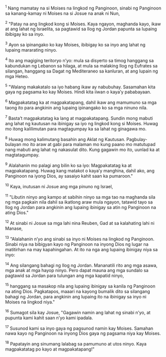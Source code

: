 <sup>1</sup>
Nang mamatay na si Moises na lingkod ng Panginoon, sinabi ng Panginoon sa kanang-kamay ni Moises na si Josue na anak ni Nun, 

<sup>2</sup>
"Patay na ang lingkod kong si Moises. Kaya ngayon, maghanda kayo, ikaw at ang lahat ng Israelita, sa pagtawid sa Ilog ng Jordan papunta sa lupaing ibibigay ko sa inyo. 

<sup>3</sup>
Ayon sa ipinangako ko kay Moises, ibibigay ko sa inyo ang lahat ng lupaing mararating ninyo. 

<sup>4</sup>
Ito ang magiging teritoryo nʼyo: mula sa disyerto sa timog hanggang sa kabundukan ng Lebanon sa hilaga, at mula sa malaking Ilog ng Eufrates sa silangan, hanggang sa Dagat ng Mediteraneo sa kanluran, at ang lupain ng mga Heteo. 

<sup>5</sup>
"Walang makakatalo sa iyo habang ikaw ay nabubuhay. Sasamahan kita gaya ng pagsama ko kay Moises. Hindi kita iiwan o kayaʼy pababayaan. 

<sup>6</sup>
Magpakatatag ka at magpakatapang, dahil ikaw ang mamumuno sa mga taong ito para angkinin ang lupaing ipinangako ko sa mga ninuno nila. 

<sup>7</sup>
Bastaʼt magpakatatag ka lang at magpakatapang. Sundin mong mabuti ang lahat ng kautusan na ibinigay sa iyo ng lingkod kong si Moises. Huwag mo itong kalilimutan para magtagumpay ka sa lahat ng ginagawa mo. 

<sup>8</sup>
Huwag mong kalimutang basahin ang Aklat ng Kautusan. Pagbulay-bulayan mo ito araw at gabi para malaman mo kung paano mo matutupad nang mabuti ang lahat ng nakasulat dito. Kung gagawin mo ito, uunlad ka at magtatagumpay. 

<sup>9</sup>
Alalahanin mo palagi ang bilin ko sa iyo: Magpakatatag ka at magpakatapang. Huwag kang matakot o kayaʼy manghina, dahil ako, ang Panginoon na iyong Dios, ay sasaiyo kahit saan ka pumaroon." 

<sup>10</sup>
Kaya, inutusan ni Josue ang mga pinuno ng Israel, 

<sup>11</sup>
"Libutin ninyo ang kampo at sabihin ninyo sa mga tao na maghanda sila ng mga pagkain nila dahil sa ikatlong araw mula ngayon, tatawid tayo sa Ilog ng Jordan para angkinin ang lupaing ibinigay sa atin ng Panginoon na ating Dios." 

<sup>12</sup>
At sinabi ni Josue sa mga lahi nina Reuben, Gad at sa kalahating lahi ni Manase, 

<sup>13</sup>
"Alalahanin nʼyo ang sinabi sa inyo ni Moises na lingkod ng Panginoon. Sinabi niya na bibigyan kayo ng Panginoon na inyong Dios ng lugar na matitirhan na may kapahingahan. At ito na nga ang lupaing ibinigay niya sa inyo: 

<sup>14</sup>
Ang silangang bahagi ng Ilog ng Jordan. Mananatili rito ang mga asawa, mga anak at mga hayop ninyo. Pero dapat mauna ang mga sundalo sa pagtawid sa Jordan para tulungan ang mga kapatid ninyo, 

<sup>15</sup>
hanggang sa masakop nila ang lupaing ibinigay sa kanila ng Panginoon na ating Dios. Pagkatapos, maaari na kayong bumalik dito sa silangang bahagi ng Jordan, para angkinin ang lupaing ito na ibinigay sa inyo ni Moises na lingkod niya." 

<sup>16</sup>
Sumagot sila kay Josue, "Gagawin namin ang lahat ng sinabi nʼyo, at pupunta kami kahit saan nʼyo kami ipadala. 

<sup>17</sup>
Susunod kami sa inyo gaya ng pagsunod namin kay Moises. Samahan nawa kayo ng Panginoon na inyong Dios gaya ng pagsama niya kay Moises. 

<sup>18</sup>
Papatayin ang sinumang lalabag sa pamumuno at utos ninyo. Kaya magpakatatag po kayo at magpakatapang!"
